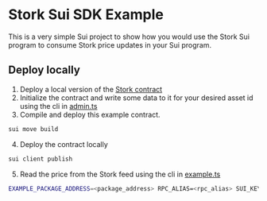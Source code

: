 # Stork Sui SDK Example
This is a very simple Sui project to show how you would use the Stork Sui program to consume Stork price updates in your Sui program.

## Deploy locally
1. Deploy a local version of the [Stork contract](../../contracts) 
2. Initialize the contract and write some data to it for your desired asset id using the cli in [admin.ts](../../cli/admin.ts)
3. Compile and deploy this example contract.
```bash
sui move build
```
4. Deploy the contract locally
```bash
sui client publish
```
5. Read the price from the Stork feed using the cli in [example.ts](./app/example.ts)
```bash
EXAMPLE_PACKAGE_ADDRESS=<package_address> RPC_ALIAS=<rpc_alias> SUI_KEY_ALIAS=<key_alias> npx ts-node ./app/example.ts read-price <asset_id> <stork_contract_address>
```
